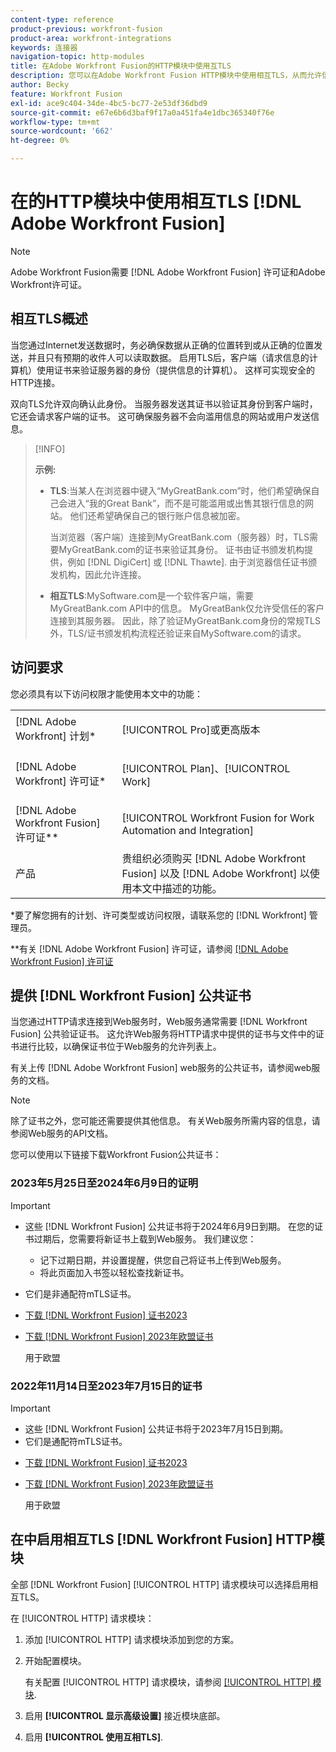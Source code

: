 ```yaml
---
content-type: reference
product-previous: workfront-fusion
product-area: workfront-integrations
keywords: 连接器
navigation-topic: http-modules
title: 在Adobe Workfront Fusion的HTTP模块中使用互TLS
description: 您可以在Adobe Workfront Fusion HTTP模块中使用相互TLS，从而允许信息事务的双方验证对方的身份。
author: Becky
feature: Workfront Fusion
exl-id: ace9c404-34de-4bc5-bc77-2e53df36dbd9
source-git-commit: e67e6b6d3baf9f17a0a451fa4e1dbc365340f76e
workflow-type: tm+mt
source-wordcount: '662'
ht-degree: 0%

---
```


# 在的HTTP模块中使用相互TLS [!DNL Adobe Workfront Fusion]

>[!NOTE]
>
>Adobe Workfront Fusion需要 [!DNL Adobe Workfront Fusion] 许可证和Adobe Workfront许可证。

## 相互TLS概述

当您通过Internet发送数据时，务必确保数据从正确的位置转到或从正确的位置发送，并且只有预期的收件人可以读取数据。 启用TLS后，客户端（请求信息的计算机）使用证书来验证服务器的身份（提供信息的计算机）。 这样可实现安全的HTTP连接。

双向TLS允许双向确认此身份。 当服务器发送其证书以验证其身份到客户端时，它还会请求客户端的证书。 这可确保服务器不会向滥用信息的网站或用户发送信息。

>[!INFO]
>
>**示例:**
>
>* **TLS**:当某人在浏览器中键入“MyGreatBank.com”时，他们希望确保自己会进入“我的Great Bank”，而不是可能滥用或出售其银行信息的网站。 他们还希望确保自己的银行账户信息被加密。
   >
   >   当浏览器（客户端）连接到MyGreatBank.com（服务器）时，TLS需要MyGreatBank.com的证书来验证其身份。 证书由证书颁发机构提供，例如 [!DNL DigiCert] 或 [!DNL Thawte]. 由于浏览器信任证书颁发机构，因此允许连接。
>
>* **相互TLS**:MySoftware.com是一个软件客户端，需要MyGreatBank.com API中的信息。 MyGreatBank仅允许受信任的客户连接到其服务器。 因此，除了验证MyGreatBank.com身份的常规TLS外，TLS/证书颁发机构流程还验证来自MySoftware.com的请求。


## 访问要求

您必须具有以下访问权限才能使用本文中的功能：

<table style="table-layout:auto"> 
 <col> 
 <col> 
 <tbody> 
  <tr> 
   <td role="rowheader">[!DNL Adobe Workfront] 计划*</td> 
   <td> <p>[!UICONTROL Pro]或更高版本</p> </td> 
  </tr> 
  <tr data-mc-conditions=""> 
   <td role="rowheader">[!DNL Adobe Workfront] 许可证*</td> 
   <td> <p>[!UICONTROL Plan]、[!UICONTROL Work]</p> </td> 
  </tr> 
  <tr> 
   <td role="rowheader">[!DNL Adobe Workfront Fusion] 许可证**</td> 
   <td> <p>[!UICONTROL Workfront Fusion for Work Automation and Integration] </p> </td> 
  </tr> 
  <tr> 
   <td role="rowheader">产品</td> 
   <td>贵组织必须购买 [!DNL Adobe Workfront Fusion] 以及 [!DNL Adobe Workfront] 以使用本文中描述的功能。</td> 
  </tr> 
 </tbody> 
</table>

&#42;要了解您拥有的计划、许可类型或访问权限，请联系您的 [!DNL Workfront] 管理员。

&#42;&#42;有关 [!DNL Adobe Workfront Fusion] 许可证，请参阅 [[!DNL Adobe Workfront Fusion] 许可证](../../../workfront-fusion/get-started/license-automation-vs-integration.md)

## 提供 [!DNL Workfront Fusion] 公共证书


当您通过HTTP请求连接到Web服务时，Web服务通常需要 [!DNL Workfront Fusion] 公共验证证书。 这允许Web服务将HTTP请求中提供的证书与文件中的证书进行比较，以确保证书位于Web服务的允许列表上。

有关上传 [!DNL Adobe Workfront Fusion] web服务的公共证书，请参阅web服务的文档。

>[!NOTE]
>
>除了证书之外，您可能还需要提供其他信息。 有关Web服务所需内容的信息，请参阅Web服务的API文档。

您可以使用以下链接下载Workfront Fusion公共证书：

### 2023年5月25日至2024年6月9日的证明

>[!IMPORTANT]
>
>* 这些 [!DNL Workfront Fusion] 公共证书将于2024年6月9日到期。 在您的证书过期后，您需要将新证书上载到Web服务。 我们建议您：
   >
   >   * 记下过期日期，并设置提醒，供您自己将证书上传到Web服务。
   >   * 将此页面加入书签以轻松查找新证书。
>
* 它们是非通配符mTLS证书。
>

* [下载 [!DNL Workfront Fusion] 证书2023](assets/fusion-prod-us-mtls-certificate.pem)
* [下载 [!DNL Workfront Fusion] 2023年欧盟证书](assets/fusion-prod-eu-mtls-certificate.pem)

   用于欧盟

### 2022年11月14日至2023年7月15日的证书

>[!IMPORTANT]
>
>* 这些 [!DNL Workfront Fusion] 公共证书将于2023年7月15日到期。
>* 它们是通配符mTLS证书。


* [下载 [!DNL Workfront Fusion] 证书2023](https://cdn.experience.workfront.com/Documentation/Workfront+Fusion+2.0+public+certificates/app_workfrontfusion_com-jul-15-2023+updated.cer)
* [下载 [!DNL Workfront Fusion] 2023年欧盟证书](https://cdn.experience.workfront.com/Documentation/Workfront+Fusion/app-eu_workfrontfusion_com-jul-15-2023.cer)

   用于欧盟

## 在中启用相互TLS [!DNL Workfront Fusion] HTTP模块

全部 [!DNL Workfront Fusion] [!UICONTROL HTTP] 请求模块可以选择启用相互TLS。

在 [!UICONTROL HTTP] 请求模块：

1. 添加 [!UICONTROL HTTP] 请求模块添加到您的方案。
1. 开始配置模块。

   有关配置 [!UICONTROL HTTP] 请求模块，请参阅 [[!UICONTROL HTTP] 模块](../../../workfront-fusion/apps-and-their-modules/http-modules/http-modules-1.md).

1. 启用 **[!UICONTROL 显示高级设置]** 接近模块底部。
1. 启用 **[!UICONTROL 使用互相TLS]**.

